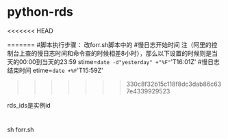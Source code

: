 # python-rds

<<<<<<< HEAD

=======
#脚本执行步骤：
改forr.sh脚本中的
#慢日志开始时间 注（阿里的控制台上查的慢日志时间和命令查的时候相差8小时），那么以下设置的时候则是当天的00:00到当天的23:59
stime=`date -d"yesterday" +"%F"`'T16:01Z'
#慢日志结束时间
etime=`date +%F`'T15:59Z'
>>>>>>> 330c8f32b15c118f8dc3dab86c637e4339929523

rds_ids是实例id
#

sh forr.sh
